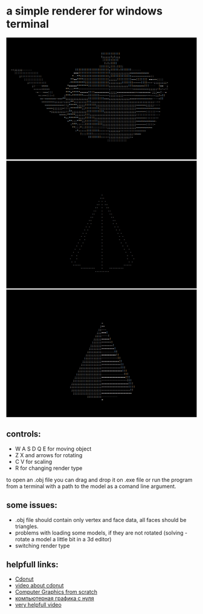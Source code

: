 # a simple renderer for windows terminal 

![teapot](images/teapot.png)
![cone](images/cone.png)
![cone1](images/cone1.png)

## controls:

* W A S D Q E for moving object
* Z X and arrows for rotating
* C V for scaling
* R for changing render type

to open an .obj file you can drag and drop it on .exe file or run the program from a terminal with a path to the model as
a comand line argument.

## some issues:

* .obj file should contain only vertex and face data, all faces should be triangles.
* problems with loading some models, if they are not rotated (solving - rotate a model a little bit in a 3d editor)
* switching render type

## helpfull links:

* [Cdonut](https://www.a1k0n.net/2011/07/20/donut-math.html)
* [video about cdonut](https://www.youtube.com/watch?v=DEqXNfs_HhY&ab_channel=LexFridman)
* [Computer Graphics from scratch](https://www.gabrielgambetta.com/computer-graphics-from-scratch/rasterization.html)
* [компьютерная графика с нуля](https://habr.com/ru/post/342708/)
* [very helpfull video](https://www.youtube.com/watch?v=XgMWc6LumG4&ab_channel=javidx9)
